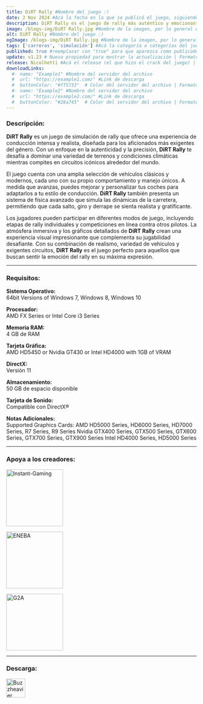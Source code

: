 ```yaml
---
title: DiRT Rally #Nombre del juego :)
date: 2 Nov 2024 #Acá la fecha en la que se publicó el juego, siguiendo este formato: Dia "30", Mes "Oct", Año "2024" = como debe quedar: 30 Oct 2024
description: DiRT Rally es el juego de rally más auténtico y emocionante, probado en carretera a lo largo de más de 60 millones de millas por la comunidad de DiRT. #Acá una mini descripción del juego
image: /blogs-img/DiRT Rally.jpg #Nombre de la imagen, por lo general es exactamente el mismo nombre que el juego excluyendo lo ":" (Dos puntos)
alt: DiRT Rally #Nombre del juego :)
ogImage: /blogs-img/DiRT Rally.jpg #Nombre de la imagen, por lo general es exactamente el mismo nombre que el juego excluyendo lo ":" (Dos puntos)
tags: ['carreras', 'simulación'] #Acá la categoría o categorías del juego, si es más de una se coloca en este formato: ['categoría1', 'categoría2']
published: true #reemplazar con "true" para que aparezca como publicado
update: v1.23 # Nueva propiedad para mostrar la actualización | Formato: v1.0.0
release: Nicolhetti #Acá el release (el que hizo el crack del juego) | Formato: Nicolhetti
downloadLinks:
  #- name: "Example1" #Nombre del servidor del archivo
  #  url: "https://example1.com/" #Link de descarga
  #  buttonColor: "#ff5733"  # Color del servidor del archivo | Formato hexadecimal | MediaFire: #0171F0 | Buzzheavier: #FF6600 |
  #- name: "Example2" #Nombre del servidor del archivo
  #  url: "https://example2.com/" #Link de descarga
  #  buttonColor: "#28a745"  # Color del servidor del archivo | Formato hexadecimal | MediaFire: #0171F0 | Buzzheavier: #FF6600 |
---
```


<!--En VSCode seleccionando una palabra, por ejemplo: "DiRT Rally" y apretando Ctrl+F2 se seleccionan todas las palabras iguales-->

### Descripción:
**DiRT Rally** es un juego de simulación de rally que ofrece una experiencia de conducción intensa y realista, diseñada para los aficionados más exigentes del género. Con un enfoque en la autenticidad y la precisión, **DiRT Rally** te desafía a dominar una variedad de terrenos y condiciones climáticas mientras compites en circuitos icónicos alrededor del mundo. 

El juego cuenta con una amplia selección de vehículos clásicos y modernos, cada uno con su propio comportamiento y manejo únicos. A medida que avanzas, puedes mejorar y personalizar tus coches para adaptarlos a tu estilo de conducción. **DiRT Rally** también presenta un sistema de física avanzado que simula las dinámicas de la carretera, permitiendo que cada salto, giro y derrape se sienta realista y gratificante.

Los jugadores pueden participar en diferentes modos de juego, incluyendo etapas de rally individuales y competiciones en línea contra otros pilotos. La atmósfera inmersiva y los gráficos detallados de **DiRT Rally** crean una experiencia visual impresionante que complementa su jugabilidad desafiante. Con su combinación de realismo, variedad de vehículos y exigentes circuitos, **DiRT Rally** es el juego perfecto para aquellos que buscan sentir la emoción del rally en su máxima expresión.
<!--Prompt para Chat-GPT: Hazme una descripción para el juego "DiRT Rally" y cada que menciones "DiRT Rally" ponlo en negrita -->

---

### Requisitos:
**Sistema Operativo:**  
64bit Versions of Windows 7, Windows 8, Windows 10

**Procesador:**  
AMD FX Series or Intel Core i3 Series

**Memoria RAM:**  
4 GB de RAM

**Tarjeta Gráfica:**  
AMD HD5450 or Nvidia GT430 or Intel HD4000 with 1GB of VRAM

**DirectX:**  
Versión 11

**Almacenamiento:**  
50 GB de espacio disponible

**Tarjeta de Sonido:**  
Compatible con DirectX®

**Notas Adicionales:**    
Supported Graphics Cards: AMD HD5000 Series, HD6000 Series, HD7000 Series, R7 Series, R9 Series Nvidia GTX400 Series, GTX500 Series, GTX600 Series, GTX700 Series, GTX900 Series Intel HD4000 Series, HD5000 Series

<!--Si falta o sobra un requisito se quita o se agrega manteniendo el mismo formato-->

---

### Apoya a los creadores:

[<img src="https://www.instant-gaming.com/themes/igv2/images/logos/logo-horizontal.svg" alt="Instant-Gaming" width="150px" />](https://www.instant-gaming.com/en/514-buy-dirt-rally-pc-mac-game-steam/?igr=Nicolhetti)

[<img src="https://static.eneba.games/branding/v2/logoFull.svg" alt="ENEBA" width="150px" />](https://ene.ba/sp/steam-dirt-rally-steam-key-global)

[<img src="https://www.g2a.com/static/assets/images/logo_g2a_white.svg" alt="G2A" width="150px" />](https://www.g2a.com/n/reflink-f2e89b5f5b)

<!--Reemplazar los numeros (AppID) del juego (en este caso 2668510) por el numero (AppID) correspondiente con el juego a publicar-->
<!--El AppID se encuentra en la URL del Juego en Steam-->

---

### Descarga:

[<img src="https://gist.github.com/cxmeel/0dbc95191f239b631c3874f4ccf114e2/raw/download.svg" alt="Buzzheavier" height="50" />](https://buzzheavier.com/f/GU1B16Cf0AA)

<!-- # se debe reemplazar por el link de descarga-->

<!--NOMBRE-DEL-SERVICIO se debe reemplazar por el servicio donde está subido el juego-->